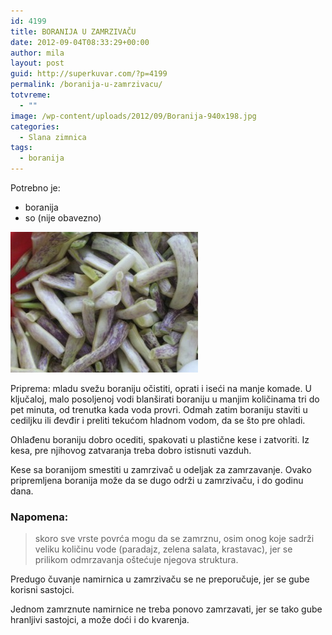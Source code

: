 ```yaml
---
id: 4199
title: BORANIJA U ZAMRZIVAČU
date: 2012-09-04T08:33:29+00:00
author: mila
layout: post
guid: http://superkuvar.com/?p=4199
permalink: /boranija-u-zamrzivacu/
totvreme:
  - ""
image: /wp-content/uploads/2012/09/Boranija-940x198.jpg
categories:
  - Slana zimnica
tags:
  - boranija
---
```

Potrebno je:

  * boranija
  * so (nije obavezno)

<img class="alignnone size-medium wp-image-4200" title="Boranija" src="/wp-content/uploads/2012/09/Boranija-300x225.jpg" alt="" width="300" height="225" /> 

Priprema: mladu svežu boraniju očistiti, oprati i iseći na manje komade. U ključaloj, malo posoljenoj vodi blanširati boraniju u manjim količinama tri do pet minuta, od trenutka kada voda provri. Odmah zatim boraniju staviti u cediljku ili đevđir i preliti tekućom hladnom vodom, da se što pre ohladi.

Ohlađenu boraniju dobro ocediti, spakovati u plastične kese i zatvoriti. Iz kesa, pre njihovog zatvaranja treba dobro istisnuti vazduh.

Kese sa boranijom smestiti u zamrzivač u odeljak za zamrzavanje. Ovako pripremljena boranija može da se dugo održi u zamrzivaču, i do godinu dana.

### Napomena:
> skoro sve vrste povrća mogu da se zamrznu, osim onog koje sadrži veliku količinu vode (paradajz, zelena salata, krastavac), jer se prilikom odmrzavanja oštećuje njegova struktura.

Predugo čuvanje namirnica u zamrzivaču se ne preporučuje, jer se gube korisni sastojci.

Jednom zamrznute namirnice ne treba ponovo zamrzavati, jer se tako gube hranljivi sastojci, a može doći i do kvarenja.